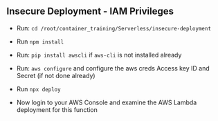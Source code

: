 ## Insecure Deployment - IAM Privileges


* Run: `cd /root/container_training/Serverless/insecure-deployment`

* Run `npm install`

* Run: `pip install awscli` if `aws-cli` is not installed already

* Run: `aws configure` and configure the aws creds Access key ID and Secret (if not done already)

* Run `npx deploy`

* Now login to your AWS Console and examine the AWS Lambda deployment for this function
